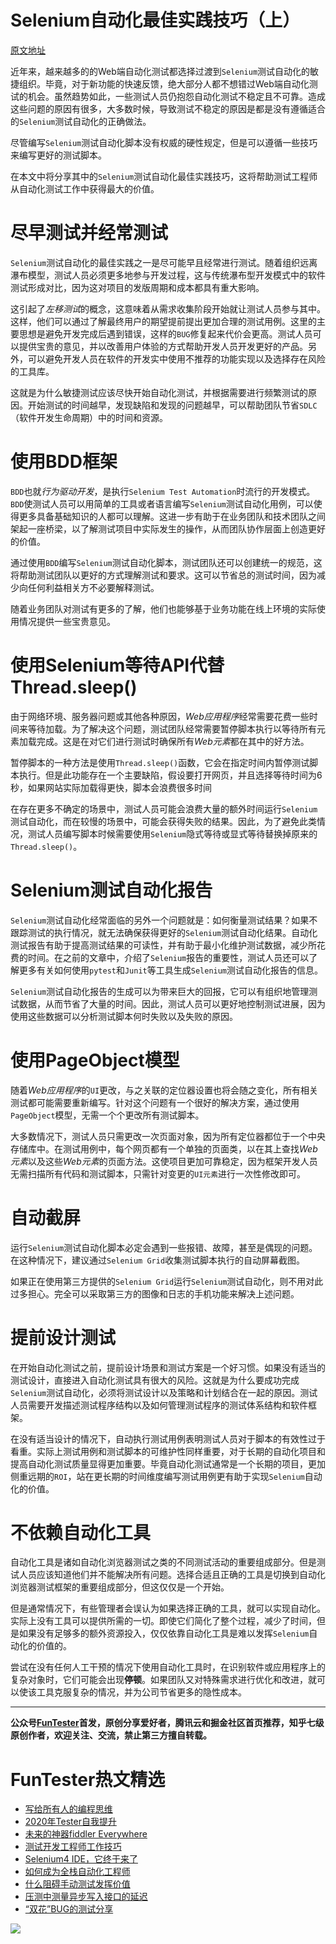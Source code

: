 # Selenium自动化最佳实践技巧（上）

[原文地址](https://www.lambdatest.com/blog/27-best-practices-selenium-test-automation/)

近年来，越来越多的的Web端自动化测试都选择过渡到`Selenium`测试自动化的敏捷组织。毕竟，对于新功能的快速反馈，绝大部分人都不想错过Web端自动化测试的机会。虽然趋势如此，一些测试人员仍抱怨自动化测试不稳定且不可靠。造成这些问题的原因有很多，大多数时候，导致测试不稳定的原因是都是没有遵循适合的`Selenium`测试自动化的正确做法。

尽管编写`Selenium`测试自动化脚本没有权威的硬性规定，但是可以遵循一些技巧来编写更好的测试脚本。

在本文中将分享其中的`Selenium`测试自动化最佳实践技巧，这将帮助测试工程师从自动化测试工作中获得最大的价值。

# 尽早测试并经常测试

`Selenium`测试自动化的最佳实践之一是尽可能早且经常进行测试。随着组织远离瀑布模型，测试人员必须更多地参与开发过程，这与传统瀑布型开发模式中的软件测试形成对比，因为这对项目的发版周期和成本都具有重大影响。

这引起了*左移测试*的概念，这意味着从需求收集阶段开始就让测试人员参与其中。这样，他们可以通过了解最终用户的期望提前提出更加合理的测试用例。这里的主要思想是避免开发完成后遇到错误，这样的`BUG`修复起来代价会更高。测试人员可以提供宝贵的意见，并以改善用户体验的方式帮助开发人员开发更好的产品。另外，可以避免开发人员在软件的开发实中使用不推荐的功能实现以及选择存在风险的工具库。

这就是为什么敏捷测试应该尽快开始自动化测试，并根据需要进行频繁测试的原因。开始测试的时间越早，发现缺陷和发现的问题越早，可以帮助团队节省`SDLC`（软件开发生命周期）中的时间和资源。


# 使用BDD框架

`BDD`也就*行为驱动开发*，是执行`Selenium Test Automation`时流行的开发模式。`BDD`使测试人员可以用简单的工具或者语言编写`Selenium`测试自动化用例，可以使得更多具备基础知识的人都可以理解。这进一步有助于在业务团队和技术团队之间架起一座桥梁，以了解测试项目中实际发生的操作，从而团队协作层面上创造更好的价值。

通过使用`BDD`编写`Selenium`测试自动化脚本，测试团队还可以创建统一的规范，这将帮助测试团队以更好的方式理解测试和要求。这可以节省总的测试时间，因为减少向任何利益相关方不必要解释测试。

随着业务团队对测试有更多的了解，他们也能够基于业务功能在线上环境的实际使用情况提供一些宝贵意见。

# 使用Selenium等待API代替Thread.sleep()

由于网络环境、服务器问题或其他各种原因，*Web应用程序*经常需要花费一些时间来等待加载。为了解决这个问题，测试团队经常需要暂停脚本执行以等待所有元素加载完成。这是在对它们进行测试时确保所有*Web元素*都在其中的好方法。

暂停脚本的一种方法是使用`Thread.sleep()`函数，它会在指定时间内暂停测试脚本执行。但是此功能存在一个主要缺陷，假设要打开网页，并且选择等待时间为6秒，如果网站实际加载得更快，脚本会浪费很多时间

在存在更多不确定的场景中，测试人员可能会浪费大量的额外时间运行`Selenium`测试自动化，而在较慢的场景中，可能会获得失败的结果。因此，为了避免此类情况，测试人员编写脚本时候需要使用`Selenium`隐式等待或显式等待替换掉原来的`Thread.sleep()`。

# Selenium测试自动化报告

`Selenium`测试自动化经常面临的另外一个问题就是：如何衡量测试结果？如果不跟踪测试的执行情况，就无法确保获得更好的`Selenium`测试自动化结果。自动化测试报告有助于提高测试结果的可读性，并有助于最小化维护测试数据，减少所花费的时间。在之前的文章中，介绍了`Selenium`报告的重要性，测试人员还可以了解更多有关如何使用`pytest`和`Junit`等工具生成`Selenium`测试自动化报告的信息。

`Selenium`测试自动化报告的生成可以为带来巨大的回报，它可以有组织地管理测试数据，从而节省了大量的时间。因此，测试人员可以更好地控制测试进展，因为使用这些数据可以分析测试脚本何时失败以及失败的原因。

# 使用PageObject模型

随着*Web应用程序*的`UI`更改，与之关联的定位器设置也将会随之变化，所有相关测试都可能需要重新编写。针对这个问题有一个很好的解决方案，通过使用`PageObject`模型，无需一个个更改所有测试脚本。

大多数情况下，测试人员只需更改一次页面对象，因为所有定位器都位于一个中央存储库中。在测试用例中，每个网页都有一个单独的页面类，以在其上查找*Web元素*以及这些*Web元素*的页面方法。这使项目更加可靠稳定，因为框架开发人员无需扫描所有代码和测试脚本，只需针对变更的`UI元素`进行一次性修改即可。

# 自动截屏

运行`Selenium`测试自动化脚本必定会遇到一些报错、故障，甚至是偶现的问题。在这种情况下，建议通过`Selenium Grid`收集测试脚本执行的自动屏幕截图。

如果正在使用第三方提供的`Selenium Grid`运行`Selenium`测试自动化，则不用对此过多担心。完全可以采取第三方的图像和日志的手机功能来解决上述问题。

# 提前设计测试

在开始自动化测试之前，提前设计场景和测试方案是一个好习惯。如果没有适当的测试设计，直接进入自动化测试具有很大的风险。这就是为什么要成功完成`Selenium`测试自动化，必须将测试设计以及策略和计划结合在一起的原因。测试人员需要开发描述测试程序结构以及如何管理测试程序的测试体系结构和软件框架。

在没有适当设计的情况下，自动执行测试用例表明测试人员对于脚本的有效性过于看重。实际上测试用例和测试脚本的可维护性同样重要，对于长期的自动化项目和提高自动化测试质量显得更加重要。毕竟自动化测试通常是一个长期的项目，更加侧重远期的`ROI`，站在更长期的时间维度编写测试用例更有助于实现`Selenium`自动化的价值。

# 不依赖自动化工具

自动化工具是诸如自动化浏览器测试之类的不同测试活动的重要组成部分。但是测试人员应该知道他们并不能解决所有问题。选择合适且正确的工具是切换到自动化浏览器测试框架的重要组成部分，但这仅仅是一个开始。

但是通常情况下，有些管理者会误认为如果选择正确的工具，就可以实现自动化。实际上没有工具可以提供所需的一切。即使它们简化了整个过程，减少了时间，但是如果没有足够多的额外资源投入，仅仅依靠自动化工具是难以发挥`Selenium`自动化的价值的。

尝试在没有任何人工干预的情况下使用自动化工具时，在识别软件或应用程序上的复杂对象时，它们可能会出现**停顿**。如果团队又对特殊需求进行优化和改进，就可以使该工具克服复杂的情况，并为公司节省更多的隐性成本。

----
**公众号[FunTester](https://mp.weixin.qq.com/s/s7ZmCNBYy3j-71JFbtgneg)首发，原创分享爱好者，腾讯云和掘金社区首页推荐，知乎七级原创作者，欢迎关注、交流，禁止第三方擅自转载。**

FunTester热文精选
=

- [写给所有人的编程思维](https://mp.weixin.qq.com/s/Oj33UCnYfbUgzsBzEm2GPQ)
- [2020年Tester自我提升](https://mp.weixin.qq.com/s/vuhUp85_6Sbg6ReAN3TTSQ)
- [未来的神器fiddler Everywhere](https://mp.weixin.qq.com/s/-BSuHR6RPkdv8R-iy47MLQ)
- [测试开发工程师工作技巧](https://mp.weixin.qq.com/s/TvrUCisja5Zbq-NIwy_2fQ)
- [Selenium4 IDE，它终于来了](https://mp.weixin.qq.com/s/XNotlZvFpmBmBQy1pYifOw)
- [如何成为全栈自动化工程师](https://mp.weixin.qq.com/s/j2rQ3COFhg939KLrgKr_bg)
- [什么阻碍手动测试发挥价值](https://mp.weixin.qq.com/s/t0VAVyA3ywQsHzaqzSILOw)
- [压测中测量异步写入接口的延迟](https://mp.weixin.qq.com/s/odvK1iYgg4eRVtOOPbq15w)
- [“双花”BUG的测试分享](https://mp.weixin.qq.com/s/0dsBsssNfg-seJ_tu9zFaQ)


![](https://mmbiz.qpic.cn/mmbiz_png/13eN86FKXzDnHxttBoq6jhgic4jJF8icbAMdOvlR0xXUX9a3tupYYib3ibYyIHicNtefS3Jo7yefLKlQWgLK7bCgCLA/640?wx_fmt=png&tp=webp&wxfrom=5&wx_lazy=1&wx_co=1)